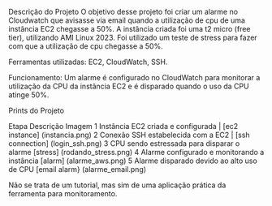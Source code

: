 Descrição do Projeto
O objetivo desse projeto foi criar um alarme no Cloudwatch que avisasse via email quando a utilização de cpu de uma instância EC2 chegasse a 50%.
A instância criada foi uma t2 micro (free tier), utilizando AMI Linux 2023. Foi utilizado um teste de stress para fazer com que a utilização de cpu chegasse a 50%.

Ferramentas utilizadas: EC2, CloudWatch, SSH.

Funcionamento: Um alarme é configurado no CloudWatch para monitorar a utilização da CPU da instância EC2 e é disparado quando o uso da CPU atinge 50%.

 Prints do Projeto

Etapa	Descrição	Imagem
1	Instância EC2 criada e configurada	| [ec2 instance] (instancia.png)
2	Conexão SSH estabelecida com a EC2 | [ssh connection] (login_ssh.png)
3	CPU sendo estressada para disparar o alarme	[stress] (rodando_stress.png)
4	Alarme configurado e monitorando a instância	[alarm] (alarme_aws.png)
5	Alarme disparado devido ao alto uso de CPU	[email alarm} (alarme_email.png)

Não se trata de um tutorial, mas sim de uma aplicação prática da ferramenta para monitoramento.
